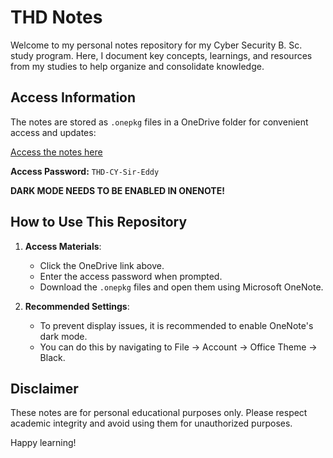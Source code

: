 # THD Notes

Welcome to my personal notes repository for my Cyber Security B. Sc. study program. Here, I document key concepts, learnings, and resources from my studies to help organize and consolidate knowledge. 

## Access Information

The notes are stored as `.onepkg` files in a OneDrive folder for convenient access and updates:

[Access the notes here](https://1drv.ms/f/c/b97b5fa10d3921cd/EvJd6im5F4RFmDhGoeKofFsBrDnV4lc5rQJiFeAbmXhpmQ?e=NBJaFZ)

**Access Password:** `THD-CY-Sir-Eddy`

**DARK MODE NEEDS TO BE ENABLED IN ONENOTE!**

## How to Use This Repository

1. **Access Materials**:
   - Click the OneDrive link above.
   - Enter the access password when prompted.
   - Download the `.onepkg` files and open them using Microsoft OneNote.

2. **Recommended Settings**:
   - To prevent display issues, it is recommended to enable OneNote's dark mode.
   - You can do this by navigating to File -> Account -> Office Theme -> Black.
     
## Disclaimer

These notes are for personal educational purposes only. Please respect academic integrity and avoid using them for unauthorized purposes.

Happy learning!
